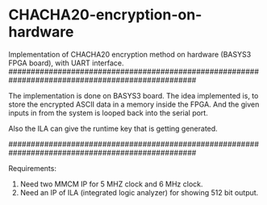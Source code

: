 # CHACHA20-encryption-on-hardware
Implementation of CHACHA20 encryption method on hardware (BASYS3 FPGA board), with UART interface.
##################################################################################################

The implementation is done on BASYS3 board. The idea implemented is, to store the encrypted ASCII 
data in a memory inside the FPGA. And the given inputs in from the system is looped back into the 
serial port. 

Also the ILA can give the runtime key that is getting generated.

##################################################################################################

Requirements:
1. Need two MMCM IP for 5 MHZ clock and 6 MHz clock.
2. Need an IP of ILA (integrated logic analyzer) for showing 512 bit output.

